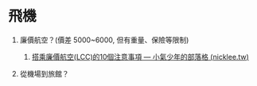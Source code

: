 # 飛機

1. 廉價航空？(價差 5000\~6000, 但有重量、保險等限制)

   1. [搭乘廉價航空(LCC)的10個注意事項 — 小氣少年的部落格 (](https://nicklee.tw/1351/)[nicklee.tw](nicklee.tw)[)](https://nicklee.tw/1351/)

2. 從機場到旅館？